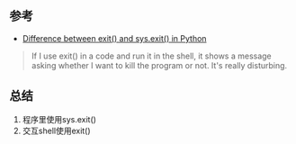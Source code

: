 ## 参考
* [Difference between exit() and sys.exit() in Python](https://stackoverflow.com/questions/6501121/difference-between-exit-and-sys-exit-in-python)
> If I use exit() in a code and run it in the shell, it shows a message asking whether I want to kill the program or not. It's really disturbing.

## 总结
1. 程序里使用sys.exit()
2. 交互shell使用exit()

